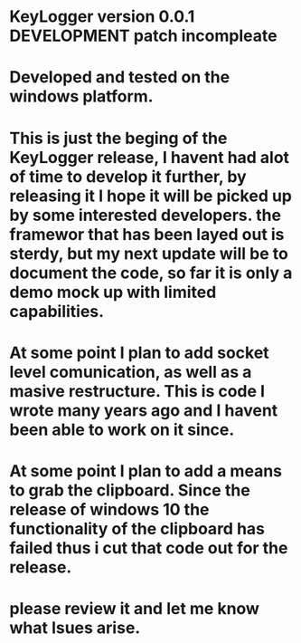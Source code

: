 # KeyLogger version 0.0.1 DEVELOPMENT patch incompleate

# Developed and tested on the windows platform.
# This is just the beging of the KeyLogger release, I havent had alot of time to develop it further, by releasing it I hope it will be picked up by some interested developers. the framewor that has been layed out is sterdy, but my next update will be to document the code, so far it is only a demo mock up with limited capabilities. 

# At some point I plan to add socket level comunication, as well as a masive restructure. This is code I wrote many years ago and I havent been able to work on it since.

# At some point I plan to  add a means to grab the clipboard. Since the release of windows 10 the functionality of the clipboard has failed thus i cut that code out for the release. 

# please review it and let me know what Isues arise. 
